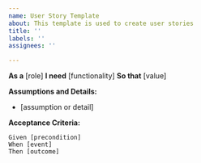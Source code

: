 ```yaml
---
name: User Story Template
about: This template is used to create user stories
title: ''
labels: ''
assignees: ''

---
```


**As a** [role]
**I need** [functionality]
**So that** [value]

**Assumptions and Details:**
- [assumption or detail]

**Acceptance Criteria:**
```gherkin
Given [precondition]
When [event]
Then [outcome]
```
